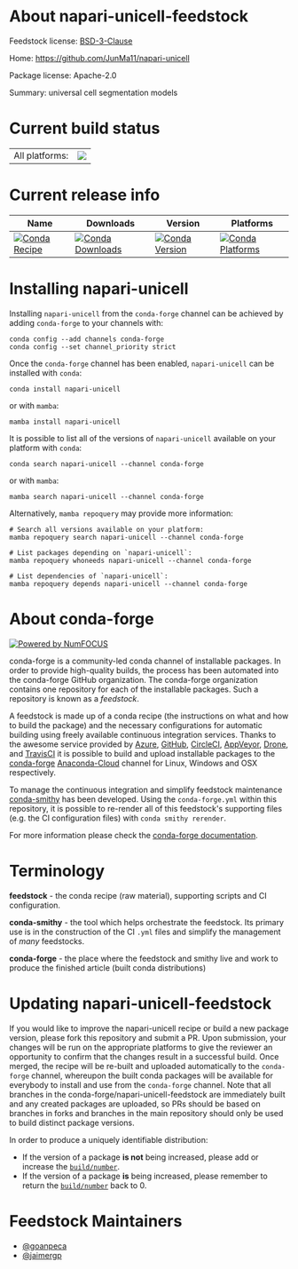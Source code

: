 About napari-unicell-feedstock
==============================

Feedstock license: [BSD-3-Clause](https://github.com/conda-forge/napari-unicell-feedstock/blob/main/LICENSE.txt)

Home: https://github.com/JunMa11/napari-unicell

Package license: Apache-2.0

Summary: universal cell segmentation models

Current build status
====================


<table><tr><td>All platforms:</td>
    <td>
      <a href="https://dev.azure.com/conda-forge/feedstock-builds/_build/latest?definitionId=19295&branchName=main">
        <img src="https://dev.azure.com/conda-forge/feedstock-builds/_apis/build/status/napari-unicell-feedstock?branchName=main">
      </a>
    </td>
  </tr>
</table>

Current release info
====================

| Name | Downloads | Version | Platforms |
| --- | --- | --- | --- |
| [![Conda Recipe](https://img.shields.io/badge/recipe-napari--unicell-green.svg)](https://anaconda.org/conda-forge/napari-unicell) | [![Conda Downloads](https://img.shields.io/conda/dn/conda-forge/napari-unicell.svg)](https://anaconda.org/conda-forge/napari-unicell) | [![Conda Version](https://img.shields.io/conda/vn/conda-forge/napari-unicell.svg)](https://anaconda.org/conda-forge/napari-unicell) | [![Conda Platforms](https://img.shields.io/conda/pn/conda-forge/napari-unicell.svg)](https://anaconda.org/conda-forge/napari-unicell) |

Installing napari-unicell
=========================

Installing `napari-unicell` from the `conda-forge` channel can be achieved by adding `conda-forge` to your channels with:

```
conda config --add channels conda-forge
conda config --set channel_priority strict
```

Once the `conda-forge` channel has been enabled, `napari-unicell` can be installed with `conda`:

```
conda install napari-unicell
```

or with `mamba`:

```
mamba install napari-unicell
```

It is possible to list all of the versions of `napari-unicell` available on your platform with `conda`:

```
conda search napari-unicell --channel conda-forge
```

or with `mamba`:

```
mamba search napari-unicell --channel conda-forge
```

Alternatively, `mamba repoquery` may provide more information:

```
# Search all versions available on your platform:
mamba repoquery search napari-unicell --channel conda-forge

# List packages depending on `napari-unicell`:
mamba repoquery whoneeds napari-unicell --channel conda-forge

# List dependencies of `napari-unicell`:
mamba repoquery depends napari-unicell --channel conda-forge
```


About conda-forge
=================

[![Powered by
NumFOCUS](https://img.shields.io/badge/powered%20by-NumFOCUS-orange.svg?style=flat&colorA=E1523D&colorB=007D8A)](https://numfocus.org)

conda-forge is a community-led conda channel of installable packages.
In order to provide high-quality builds, the process has been automated into the
conda-forge GitHub organization. The conda-forge organization contains one repository
for each of the installable packages. Such a repository is known as a *feedstock*.

A feedstock is made up of a conda recipe (the instructions on what and how to build
the package) and the necessary configurations for automatic building using freely
available continuous integration services. Thanks to the awesome service provided by
[Azure](https://azure.microsoft.com/en-us/services/devops/), [GitHub](https://github.com/),
[CircleCI](https://circleci.com/), [AppVeyor](https://www.appveyor.com/),
[Drone](https://cloud.drone.io/welcome), and [TravisCI](https://travis-ci.com/)
it is possible to build and upload installable packages to the
[conda-forge](https://anaconda.org/conda-forge) [Anaconda-Cloud](https://anaconda.org/)
channel for Linux, Windows and OSX respectively.

To manage the continuous integration and simplify feedstock maintenance
[conda-smithy](https://github.com/conda-forge/conda-smithy) has been developed.
Using the ``conda-forge.yml`` within this repository, it is possible to re-render all of
this feedstock's supporting files (e.g. the CI configuration files) with ``conda smithy rerender``.

For more information please check the [conda-forge documentation](https://conda-forge.org/docs/).

Terminology
===========

**feedstock** - the conda recipe (raw material), supporting scripts and CI configuration.

**conda-smithy** - the tool which helps orchestrate the feedstock.
                   Its primary use is in the construction of the CI ``.yml`` files
                   and simplify the management of *many* feedstocks.

**conda-forge** - the place where the feedstock and smithy live and work to
                  produce the finished article (built conda distributions)


Updating napari-unicell-feedstock
=================================

If you would like to improve the napari-unicell recipe or build a new
package version, please fork this repository and submit a PR. Upon submission,
your changes will be run on the appropriate platforms to give the reviewer an
opportunity to confirm that the changes result in a successful build. Once
merged, the recipe will be re-built and uploaded automatically to the
`conda-forge` channel, whereupon the built conda packages will be available for
everybody to install and use from the `conda-forge` channel.
Note that all branches in the conda-forge/napari-unicell-feedstock are
immediately built and any created packages are uploaded, so PRs should be based
on branches in forks and branches in the main repository should only be used to
build distinct package versions.

In order to produce a uniquely identifiable distribution:
 * If the version of a package **is not** being increased, please add or increase
   the [``build/number``](https://docs.conda.io/projects/conda-build/en/latest/resources/define-metadata.html#build-number-and-string).
 * If the version of a package **is** being increased, please remember to return
   the [``build/number``](https://docs.conda.io/projects/conda-build/en/latest/resources/define-metadata.html#build-number-and-string)
   back to 0.

Feedstock Maintainers
=====================

* [@goanpeca](https://github.com/goanpeca/)
* [@jaimergp](https://github.com/jaimergp/)

